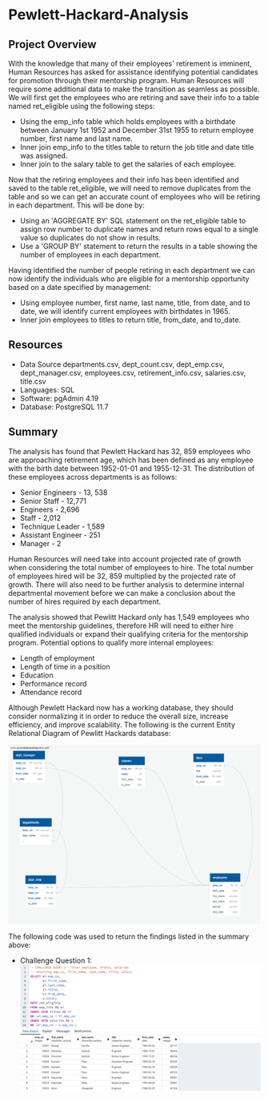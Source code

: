 # Pewlett-Hackard-Analysis

## Project Overview
With the knowledge that many of their employees' retirement is imminent, Human Resources has asked for assistance identifying potential 
candidates for promotion through their mentorship program. Human Resources will require some additional data to make the transition as seamless as possible. We will first get the employees who are retiring and save their info to a table named ret_eligible using the following steps:
* Using the emp_info table which holds employees with a birthdate between January 1st 1952 and December 31st 1955 to return employee number, first name and last name.
* Inner join emp_info to the titles table to return the job title and date title was assigned.
* Inner join to the salary table to get the salaries of each employee.

Now that the retiring employees and their info has been identified and saved to the table ret_eligible, we will need to remove duplicates from the table and so we can get an accurate count of employees who will be retiring in each department. This will be done by:
* Using an 'AGGREGATE BY' SQL statement on the ret_eligible table to assign row number to duplicate names and return rows equal to a single value so duplicates do not show in results.
* Use a 'GROUP BY' statement to return the results in a table showing the number of employees in each department.

Having identified the number of people retiring in each department we can now identify the individuals who are eligible for a mentorship opportunity based on a date specified by management:
* Using employee number, first name, last name, title, from date, and to date, we will identify current employees with birthdates in 1965.
* Inner join employees to titles to return title, from_date, and to_date.

## Resources
* Data Source departments.csv, dept_count.csv, dept_emp.csv, dept_manager.csv, employees.csv, retirement_info.csv, salaries.csv, title.csv
* Languages: SQL
* Software: pgAdmin 4.19
* Database: PostgreSQL 11.7

## Summary

The analysis has found that Pewlett Hackard has 32, 859 employees who are approaching retirement age, which has been defined as any employee with the birth date between 1952-01-01 and 1955-12-31. The distribution of these employees across departments is as follows:
* Senior Engineers - 13, 538 
* Senior Staff - 12,771
* Engineers - 2,696
* Staff - 2,012
* Technique Leader - 1,589
* Assistant Engineer - 251
* Manager - 2

Human Resources will need take into account projected rate of growth when considering the total number of employees to hire. The total number of employees hired will be 32, 859 multiplied by the projected rate of growth. There will also need to be further analysis to determine internal departmental movement before we can make a conclusion about the number of hires required by each department.

The analysis showed that Pewlitt Hackard only has 1,549 employees who meet the mentorship guidelines, therefore HR will need to either hire qualified individuals or expand their qualifying criteria for the mentorship program. Potential options to qualify more internal employees:
* Length of employment
* Length of time in a position
* Education
* Performance record
* Attendance record

Although Pewlett Hackard now has a working database, they should consider normalizing it in order to reduce the overall size, increase efficiency, and improve scalability. The following is the current Entity Relational Diagram of Pewlitt Hackards database:

![ERD](erd/EmployeeDB.png)

The following code was used to return the findings listed in the summary above:
* Challenge Question 1:
![ERD](code_snaps/1a.png)  


